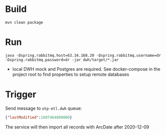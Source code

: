 Build
===

```
mvn clean package
```

Run
===

```
java -Dspring.rabbitmq.host=63.34.168.20 -Dspring.rabbitmq.username=dr -Dspring.rabbitmq.password=dr -jar dwh/target/*.jar
```
* local DWH mock and Postgres are required. See docker-compose in the project root to find properties to setup remote databases 

Trigger
===
Send message to `otp-etl.dwh` queue:

```json
{"lastModified":1607464800000}
```
The service will then import all records with ArcDate after 2020-12-09